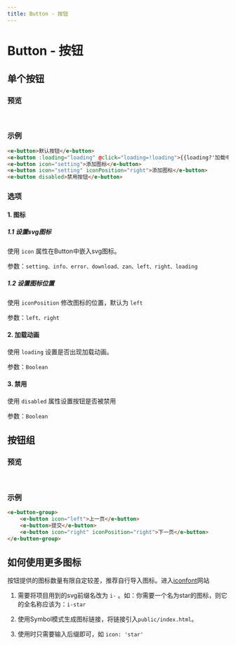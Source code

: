 ```yaml
---
title: Button - 按钮
---
```

# Button - 按钮
## 单个按钮
### 预览

<br>

<ClientOnly>
<button-demos />
</ClientOnly>

### 示例
```html
<e-button>默认按钮</e-button>
<e-button :loading="loading" @click="loading=!loading">{{loading?'加载中':'默认按钮'}}</e-button>
<e-button icon="setting">添加图标</e-button>
<e-button icon="setting" iconPosition="right">添加图标</e-button>
<e-button disabled>禁用按钮</e-button>
```

### 选项

#### 1. 图标

##### 1.1 设置svg图标
使用 `icon` 属性在Button中嵌入svg图标。

参数：`setting、info、error、download、zan、left、right、loading`
##### 1.2 设置图标位置

使用 `iconPosition` 修改图标的位置，默认为 `left`

参数：`left、right`

#### 2. 加载动画

使用 `loading` 设置是否出现加载动画。

参数：`Boolean`


#### 3. 禁用

使用 `disabled` 属性设置按钮是否被禁用

参数：`Boolean`


## 按钮组

### 预览
<br>
<ClientOnly>
<button-group-demos />
</ClientOnly>

### 示例

```html
<e-button-group>
    <e-button icon="left">上一页</e-button>
    <e-button>提交</e-button>
    <e-button icon="right" iconPosition="right">下一页</e-button>
</e-button-group>
```

## 如何使用更多图标

按钮提供的图标数量有限自定较差，推荐自行导入图标。进入[iconfont](https://www.iconfont.cn/)网站

1. 需要将项目用到的svg前缀名改为 `i-` 。如：你需要一个名为star的图标，则它的全名称应该为：`i-star`

2. 使用Symbol模式生成图标链接，将链接引入`public/index.html`。

3. 使用时只需要输入后缀即可，如 `icon: 'star'`



